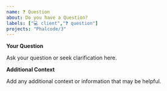 ```yaml
---
name: ❓ Question
about: Do you have a Question?
labels: ["💻 client","❓ question"]
projects: "Phalcode/3"
---
```


**Your Question**

Ask your question or seek clarification here.

**Additional Context**

Add any additional context or information that may be helpful.
